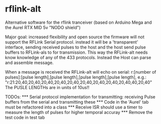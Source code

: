 # rflink-alt
Alternative software for the rflink tranceiver (based on Arduino Mega and the Aurel RTX MID 5v "NODO shield")

Major goal: increased flexibility and open source
    the firmware will not support the RFLink Serial protocol.
    instead it will be a 'transparent' interface, sending received pulses to the host
    and the host send pulse buffers to RFLink-als to for transmission.
    This way the RFLink-alt needs know knowledge of any of the 433 protocols.
    Instead the Host can parse and assemble message.

When a message is received the RFLink-alt will echo on serial:
r:[number of pulses]:[pulse length],[pulse length],[pulse length],[pulse length],
e.g.: "r:21:20,40,20,40,20,40,20,40,20,40,20,40,20,40,20,40,20,40,40,20,40"
The PUSLE LENGTHs are in units of 10us!!

TODOs:
***  Serial protocol implementation for transmitting: receiving Pulse buffers from the serial and transmitting these
***  Code in the 'Aurel' tab must be refactored into a class
***  Receive ISR should use a timer to measure the length of pulses for higher temporal accuray
***  Remove the test code in test tab
